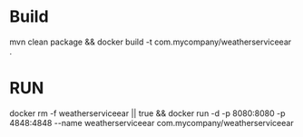 # Build
mvn clean package && docker build -t com.mycompany/weatherserviceear .

# RUN

docker rm -f weatherserviceear || true && docker run -d -p 8080:8080 -p 4848:4848 --name weatherserviceear com.mycompany/weatherserviceear 